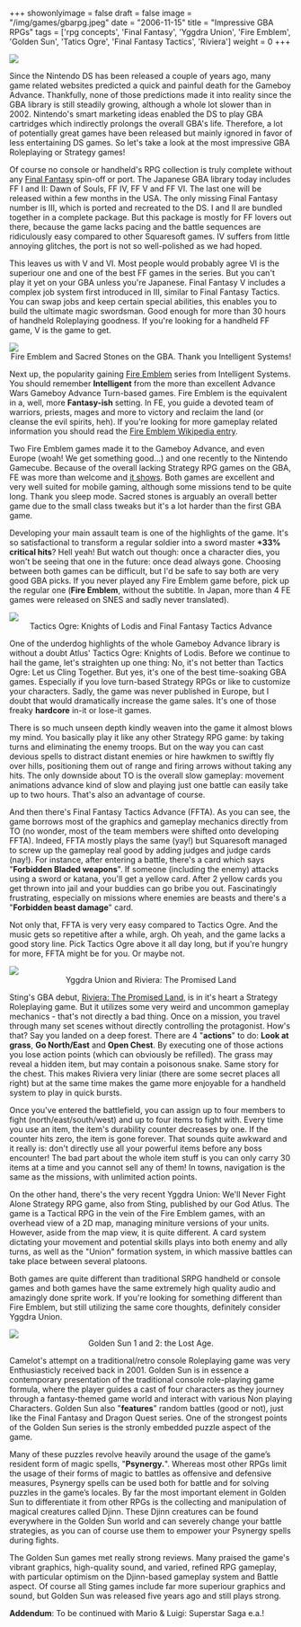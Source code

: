 +++
showonlyimage = false
draft = false
image = "/img/games/gbarpg.jpeg"
date = "2006-11-15"
title = "Impressive GBA RPGs"
tags = ['rpg concepts', 'Final Fantasy', 'Yggdra Union', 'Fire Emblem', 'Golden Sun', 'Tatics Ogre', 'Final Fantasy Tactics', 'Riviera']
weight = 0
+++

<img src="/img/articles/GBARPGs.jpg"/>

Since the Nintendo DS has been released a couple of years ago, many game related websites predicted a quick and painful death for the Gameboy Advance. Thankfully, none of those predictions made it into reality since the GBA library is still steadily growing, although a whole lot slower than in 2002. Nintendo's smart marketing ideas enabled the DS to play GBA cartridges which indirectly prolongs the overall GBA's life. Therefore, a lot of potentially great games have been released but mainly ignored in favor of less entertaining DS games. So let's take a look at the most impressive GBA Roleplaying or Strategy games!

Of course no console or handheld's RPG collection is truly complete without any [Final Fantasy](/tags/final-fantasy) spin-off or port. The Japanese GBA library today includes FF I and II: Dawn of Souls, FF IV, FF V and FF VI. The last one will be released within a few months in the USA. The only missing Final Fantasy number is III, which is ported and recreated to the DS. I and II are bundled together in a complete package. But this package is mostly for FF lovers out there, because the game lacks pacing and the battle sequences are ridiculously easy compared to other Squaresoft games. IV suffers from little annoying glitches, the port is not so well-polished as we had hoped. 

This leaves us with V and VI. Most people would probably agree VI is the superiour one and one of the best FF games in the series. But you can't play it yet on your GBA unless you're Japanese. Final Fantasy V includes a complex job system first introduced in III, similar to Final Fantasy Tactics. You can swap jobs and keep certain special abilities, this enables you to build the ultimate magic swordsman. Good enough for more than 30 hours of handheld Roleplaying goodness. If you're looking for a handheld FF game, V is the game to get.

<img src="/img/articles/gbarpg_fire.jpg"/>
<center>Fire Emblem and Sacred Stones on the GBA. Thank you Intelligent Systems!</center>

Next up, the popularity gaining [Fire Emblem](/tags/fire-emblem) series from Intelligent Systems. You should remember **Intelligent** from the more than excellent Advance Wars Gameboy Advance Turn-based games. Fire Emblem is the equivalent in a, well, more **Fantasy-ish** setting. In FE, you guide a devoted team of warriors, priests, mages and more to victory and reclaim the land (or cleanse the evil spirits, heh). If you're looking for more gameplay related information you should read the [Fire Emblem Wikipedia entry](https://en.wikipedia.org/wiki/Fire_Emblem). 

Two Fire Emblem games made it to the Gameboy Advance, and even Europe (woah! We get something good...) and one recently to the Nintendo Gamecube. Because of the overall lacking Strategy RPG games on the GBA, FE was more than welcome and [it shows](http://www.gamerankings.com/htmlpages2/468480.asp?q=fire%20emblem). Both games are excellent and very well suited for mobile gaming, although some missions tend to be quite long. Thank you sleep mode. Sacred stones is arguably an overall better game due to the small class tweaks but it's a lot harder than the first GBA game. 

Developing your main assault team is one of the highlights of the game. It's so satisfactional to transform a regular soldier into a sword master **+33% critical hits**? Hell yeah! But watch out though: once a character dies, you won't be seeing that one in the future: once dead always gone. Choosing between both games can be difficult, but I'd be safe to say both are very good GBA picks. If you never played any Fire Emblem game before, pick up the regular one (**Fire Emblem**, without the subtitle. In Japan, more than 4 FE games were released on SNES and sadly never translated).

<img src="/img/articles/gbarpg_TO.jpg"/>
<center>Tactics Ogre: Knights of Lodis and Final Fantasy Tactics Advance</center>

One of the underdog highlights of the whole Gameboy Advance library is without a doubt Atlus' Tactics Ogre: Knights of Lodis. Before we continue to hail the game, let's straighten up one thing: No, it's not better than Tactics Ogre: Let us Cling Together. But yes, it's one of the best time-soaking GBA games. Especially if you love turn-based Strategy RPGs or like to customize your characters. Sadly, the game was never published in Europe, but I doubt that would dramatically increase the game sales. It's one of those freaky **hardcore** in-it or lose-it games. 

There is so much unseen depth kindly weaven into the game it almost blows my mind. You basically play it like any other Strategy RPG game: by taking turns and eliminating the enemy troops. But on the way you can cast devious spells to distract distant enemies or hire hawkmen to swiftly fly over hills, positioning them out of range and firing arrows without taking any hits. The only downside about TO is the overall slow gameplay: movement animations advance kind of slow and playing just one battle can easily take up to two hours. That's also an advantage of course.

And then there's Final Fantasy Tactics Advance (FFTA). As you can see, the game borrows most of the graphics and gameplay mechanics directly from TO (no wonder, most of the team members were shifted onto developing FFTA). Indeed, FFTA mostly plays the same (yay!) but Squaresoft managed to screw up the gameplay real good by adding judges and judge cards (nay!). For instance, after entering a battle, there's a card which says "**Forbidden Bladed weapons**". If someone (including the enemy) attacks using a sword or katana, you'll get a yellow card. After 2 yellow cards you get thrown into jail and your buddies can go bribe you out. Fascinatingly frustrating, especially on missions where enemies are beasts and there's a "**Forbidden beast damage**" card. 

Not only that, FFTA is very very easy compared to Tactics Ogre. And the music gets so repetitive after a while, argh. Oh yeah, and the game lacks a good story line. Pick Tactics Ogre above it all day long, but if you're hungry for more, FFTA might be for you. Or maybe not.

<img src="/img/articles/gbarpg_union.jpg"/>
<center>Yggdra Union and Riviera: The Promised Land</center>

Sting's GBA debut, [Riviera: The Promised Land](/tags/riviera), is in it's heart a Strategy Roleplaying game. But it utilizes some very weird and uncommon gameplay mechanics - that's not directly a bad thing. Once on a mission, you travel through many set scenes without directly controlling the protagonist. How's that? Say you landed on a deep forest. There are 4 "**actions**" to do: **Look at grass**, **Go North/East** and **Open Chest**. By executing one of those actions you lose action points (which can obviously be refilled). The grass may reveal a hidden item, but may contain a poisonous snake. Same story for the chest. This makes Riviera very liniar (there are some secret places all right) but at the same time makes the game more enjoyable for a handheld system to play in quick bursts.

Once you've entered the battlefield, you can assign up to four members to fight (north/east/south/west) and up to four items to fight with. Every time you use an item, the item's durability counter decreases by one. If the counter hits zero, the item is gone forever. That sounds quite awkward and it really is: don't directly use all your powerful items before any boss encounter! The bad part about the whole item stuff is you can only carry 30 items at a time and you cannot sell any of them! In towns, navigation is the same as the missions, with unlimited action points. 

On the other hand, there's the very recent Yggdra Union: We'll Never Fight Alone Strategy RPG game, also from Sting, published by our God Atlus. The game is a Tactical RPG in the vein of the Fire Emblem games, with an overhead view of a 2D map, managing miniture versions of your units. However, aside from the map view, it is quite different. A card system dictating your movement and potential skills plays into both enemy and ally turns, as well as the "Union" formation system, in which massive battles can take place between several platoons.

Both games are quite different than traditional SRPG handheld or console games and both games have the same extremely high quality audio and amazingly done sprite work. If you're looking for something different than Fire Emblem, but still utilizing the same core thoughts, definitely consider Yggdra Union.

<img src="/img/articles/gbarpg_sun.jpg"/>
<center>Golden Sun 1 and 2: the Lost Age.</center>

Camelot's attempt on a traditional/retro console Roleplaying game was very Enthusiasticly received back in 2001. Golden Sun is in essence a contemporary presentation of the traditional console role-playing game formula, where the player guides a cast of four characters as they journey through a fantasy-themed game world and interact with various Non playing Characters. Golden Sun also "**features**" random battles (good or not), just like the Final Fantasy and Dragon Quest series. One of the strongest points of the Golden Sun series is the stronly embedded puzzle aspect of the game.

Many of these puzzles revolve heavily around the usage of the game’s resident form of magic spells, "**Psynergy.**". Whereas most other RPGs limit the usage of their forms of magic to battles as offensive and defensive measures, Psynergy spells can be used both for battle and for solving puzzles in the game’s locales. By far the most important element in Golden Sun to differentiate it from other RPGs is the collecting and manipulation of magical creatures called Djinn. These Djinn creatures can be found everywhere in the Golden Sun world and can severely change your battle strategies, as you can of course use them to empower your Psynergy spells during fights.

The Golden Sun games met really strong reviews. Many praised the game's vibrant graphics, high-quality sound, and varied, refined RPG gameplay, with particular optimism on the Djinn-based gameplay system and Battle aspect. Of course all Sting games include far more superiour graphics and sound, but Golden Sun was released five years ago and still plays strong.

**Addendum**: To be continued with Mario & Luigi: Superstar Saga e.a.!

